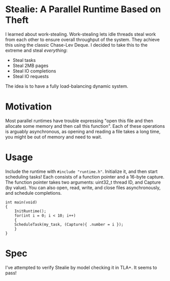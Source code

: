 # Stealie: A Parallel Runtime Based on Theft

I learned about work-stealing. Work-stealing lets idle threads steal work from each other to ensure overall throughput of the system. They achieve this using the classic Chase-Lev Deque. I decided to take this to the extreme and steal _everything_:
- Steal tasks
- Steal 2MB pages
- Steal IO completions
- Steal IO requests

The idea is to have a fully load-balancing dynamic system.

# Motivation
Most parallel runtimes have trouble expressing "open this file and then allocate some memory and then call this function". Each of these operations is arguably asynchronous, as opening and reading a file takes a long time, you might be out of memory and need to wait. 

# Usage
Include the runtime with `#include "runtime.h"`. Initialize it, and then start scheduling tasks!
Each consists of a function pointer and a 16-byte capture. The function pointer takes two arguments: uint32_t thread ID, and Capture (by value).
You can also open, read, write, and close files asynchronously, and schedule completions.

```
int main(void)
{
    InitRuntime();
    for(int i = 0; i < 10; i++)
    {
	ScheduleTask(my_task, (Capture){ .number = i });
    }
}
```

# Spec
I've attempted to verify Stealie by model checking it in TLA+. It seems to pass! 
